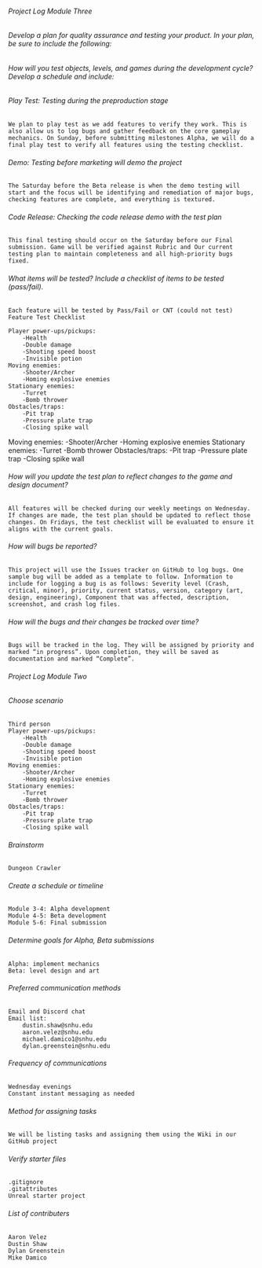 ###### Project Log Module Three
###### Develop a plan for quality assurance and testing your product. In your plan, be sure to include the following:
###### How will you test objects, levels, and games during the development cycle? Develop a schedule and include:
###### Play Test: Testing during the preproduction stage
	We plan to play test as we add features to verify they work. This is also allow us to log bugs and gather feedback on the core gameplay mechanics. On Sunday, before submitting milestones Alpha, we will do a final play test to verify all features using the testing checklist.
     
###### Demo: Testing before marketing will demo the project
	The Saturday before the Beta release is when the demo testing will start and the focus will be identifying and remediation of major bugs, checking features are complete, and everything is textured.
     
###### Code Release: Checking the code release demo with the test plan
	This final testing should occur on the Saturday before our Final submission. Game will be verified against Rubric and Our current testing plan to maintain completeness and all high-priority bugs fixed.
     
###### What items will be tested? Include a checklist of items to be tested (pass/fail).
	Each feature will be tested by Pass/Fail or CNT (could not test)
 	Feature Test Checklist

	Player power-ups/pickups:
		-Health
		-Double damage
		-Shooting speed boost
  		-Invisible potion
	Moving enemies:
 		-Shooter/Archer
   		-Homing explosive enemies
	Stationary enemies:
 		-Turret
   		-Bomb thrower
	Obstacles/traps:
		-Pit trap
		-Pressure plate trap
  		-Closing spike wall
Moving enemies:
        -Shooter/Archer
        -Homing explosive enemies
Stationary enemies:
        -Turret
        -Bomb thrower
Obstacles/traps:
        -Pit trap
        -Pressure plate trap
        -Closing spike wall
	
###### How will you update the test plan to reflect changes to the game and design document?
	All features will be checked during our weekly meetings on Wednesday. If changes are made, the test plan should be updated to reflect those changes. On Fridays, the test checklist will be evaluated to ensure it aligns with the current goals.
###### How will bugs be reported?
	This project will use the Issues tracker on GitHub to log bugs. One sample bug will be added as a template to follow. Information to include for logging a bug is as follows: Severity level (Crash, critical, minor), priority, current status, version, category (art, design, engineering), Component that was affected, description, screenshot, and crash log files.

###### How will the bugs and their changes be tracked over time?
	Bugs will be tracked in the log. They will be assigned by priority and marked “in progress”. Upon completion, they will be saved as documentation and marked “Complete”.

###### Project Log Module Two
###### Choose scenario
	Third person
	Player power-ups/pickups:
		-Health
		-Double damage
		-Shooting speed boost
  		-Invisible potion
	Moving enemies:
 		-Shooter/Archer
   		-Homing explosive enemies
	Stationary enemies:
 		-Turret
   		-Bomb thrower
	Obstacles/traps:
		-Pit trap
		-Pressure plate trap
  		-Closing spike wall


###### Brainstorm
	Dungeon Crawler


###### Create a schedule or timeline
	Module 3-4: Alpha development
	Module 4-5: Beta development
	Module 5-6: Final submission

###### Determine goals for Alpha, Beta submissions
	Alpha: implement mechanics
	Beta: level design and art


###### Preferred communication methods
	Email and Discord chat
	Email list:
		dustin.shaw@snhu.edu
		aaron.velez@snhu.edu
		michael.damico1@snhu.edu
  		dylan.greenstein@snhu.edu


###### Frequency of communications
	Wednesday evenings
	Constant instant messaging as needed

###### Method for assigning tasks
	We will be listing tasks and assigning them using the Wiki in our GitHub project

###### Verify starter files
	.gitignore
	.gitattributes
	Unreal starter project


###### List of contributers
	Aaron Velez
 	Dustin Shaw
  	Dylan Greenstein
   	Mike Damico
